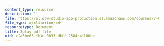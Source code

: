 ```yaml
---
content_type: resource
description: ''
file: https://ol-ocw-studio-app-production.s3.amazonaws.com/courses/7-012-introduction-to-biology-fall-2004/e2a5be63fb3c0033dbff2504c4d100ee_9iaoypSrIT0.pdf
file_type: application/pdf
resourcetype: Document
title: 3play pdf file
uid: e2a5be63-fb3c-0033-dbff-2504c4d100ee
---
```

